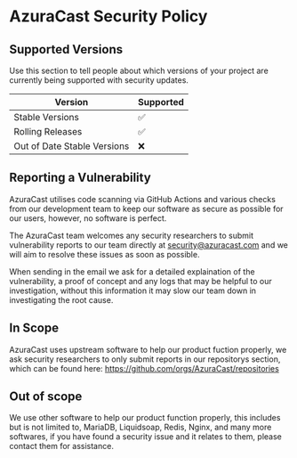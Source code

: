 # AzuraCast Security Policy

## Supported Versions

Use this section to tell people about which versions of your project are
currently being supported with security updates.

| Version | Supported          |
| ------- | ------------------ |
| Stable Versions   | :white_check_mark: |
| Rolling Releases   | :white_check_mark:                |
| Out of Date Stable Versions   | :x: |

## Reporting a Vulnerability

AzuraCast utilises code scanning via GitHub Actions and various checks from our development team to keep our software as secure as possible for our users, however, no software is perfect.

The AzuraCast team welcomes any security researchers to submit vulnerability reports to our team directly at security@azuracast.com and we will aim to resolve these issues as soon as possible. 

When sending in the email we ask for a detailed explaination of the vulnerability, a proof of concept and any logs that may be helpful to our investigation, without this information it may slow our team down in investigating the root cause.

## In Scope

AzuraCast uses upstream software to help our product fuction properly, we ask security researchers to only submit reports in our repositorys section, which can be found here: https://github.com/orgs/AzuraCast/repositories

## Out of scope

We use other software to help our product function properly, this includes but is not limited to, MariaDB, Liquidsoap, Redis, Nginx, and many more softwares, if you have found a security issue and it relates to them, please contact them for assistance. 
